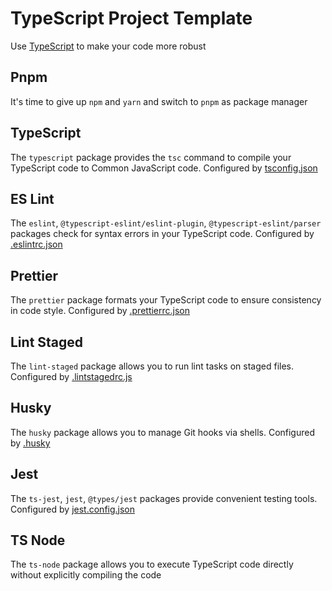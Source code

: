 # TypeScript Project Template
Use [TypeScript](https://www.typescriptlang.org) to make your code more robust

## Pnpm
It's time to give up `npm` and `yarn` and switch to `pnpm` as package manager

## TypeScript
The `typescript` package provides the `tsc` command to compile your TypeScript code to Common JavaScript code. Configured by [tsconfig.json](tsconfig.json)

## ES Lint
The `eslint`, `@typescript-eslint/eslint-plugin`, `@typescript-eslint/parser` packages check for syntax errors in your TypeScript code. Configured by [.eslintrc.json](.eslintrc.json)

## Prettier
The `prettier` package formats your TypeScript code to ensure consistency in code style. Configured by [.prettierrc.json](.prettierrc.json)

## Lint Staged
The `lint-staged` package allows you to run lint tasks on staged files. Configured by [.lintstagedrc.js](.lintstagedrc.js)

## Husky
The `husky` package allows you to manage Git hooks via shells. Configured by [.husky](.husky)

## Jest
The `ts-jest`, `jest`, `@types/jest` packages provide convenient testing tools. Configured by [jest.config.json](jest.config.json)

## TS Node
The `ts-node` package allows you to execute TypeScript code directly without explicitly compiling the code

